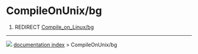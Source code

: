 # CompileOnUnix/bg
1.  REDIRECT [Compile_on_Linux/bg](Compile_on_Linux/bg.md)



---
![](images/Button_right.svg) [documentation index](../README.md) > CompileOnUnix/bg
